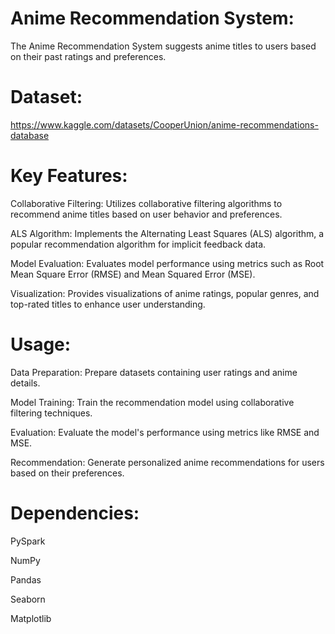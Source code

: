 # Anime Recommendation System:

The Anime Recommendation System suggests anime titles to users based on their past ratings and preferences.

# Dataset:

https://www.kaggle.com/datasets/CooperUnion/anime-recommendations-database

# Key Features:

Collaborative Filtering: Utilizes collaborative filtering algorithms to recommend anime titles based on user behavior and preferences.

ALS Algorithm: Implements the Alternating Least Squares (ALS) algorithm, a popular recommendation algorithm for implicit feedback data.

Model Evaluation: Evaluates model performance using metrics such as Root Mean Square Error (RMSE) and Mean Squared Error (MSE).

Visualization: Provides visualizations of anime ratings, popular genres, and top-rated titles to enhance user understanding.

# Usage:

Data Preparation: Prepare datasets containing user ratings and anime details.

Model Training: Train the recommendation model using collaborative filtering techniques.

Evaluation: Evaluate the model's performance using metrics like RMSE and MSE.

Recommendation: Generate personalized anime recommendations for users based on their preferences.

# Dependencies:

PySpark

NumPy

Pandas

Seaborn

Matplotlib
